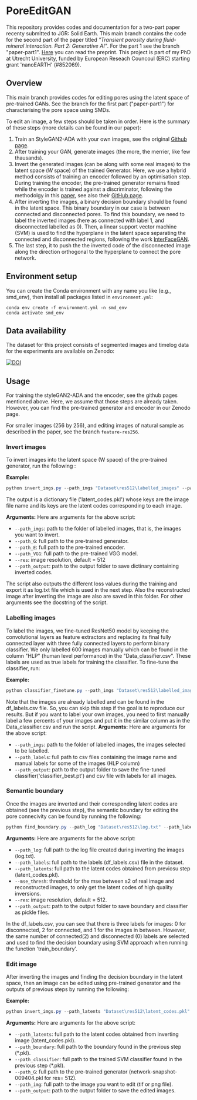 # PoreEditGAN
This repository provides codes and documentation for a two-part paper recenty submitted to JGR: Solid Earth. This main branch contains the code for the second part of the paper titled *"Transient porosity during fluid-mineral interaction. Part 2: Generative AI"*. For the part 1 see the branch "paper-part1". [Here](https://doi.org/10.22541/essoar.175587740.05926718/v1) you can read the preprint. This project is part of my PhD at Utrecht University, funded by European Reseach Councoul (ERC) starting grant 'nanoEARTH' (#852069).

## Overview
This main branch provides codes for editing pores using the latent space of pre-trained GANs. See the branch for the first part ("paper-part1") for characterising the pore space using SMDs. 

To edit an image, a few steps should be taken in order. Here is the summary of these steps (more details can be found in our paper):

1) Train an StyleGAN2-ADA with your own images, see the original [Github page](https://github.com/NVlabs/stylegan2-ada-pytorch?tab=readme-ov-file).
2) After training your GAN, generate images (the more, the merrier, like few thausands).
3) Invert the generated images (can be along with some real images) to the latent space ($W$ space) of the trained Generator.
Here, we use a hybrid method consists of training an encoder followed by an optimisation step. During training the encoder, the pre-trained generator remains fixed while the encoder is trained against a discriminator, following the methodolgy in this [paper](https://arxiv.org/abs/2004.00049), see also their [GitHub page](https://github.com/genforce/idinvert_pytorch). 
4) After inverting the images, a binary decision boundary should be found in the latent space. This binary boundary in our case is between connected and disconnected pores. To find this boundary, we need to label the inverted images (here as connected with label 1, and disconnected labelled as 0). Then, a linear support vector machine (SVM) is used to find the hyperplane in the latent space separating the connected and disconnected regions, following the work [InterFaceGAN](https://genforce.github.io/interfacegan/).
5) The last step, it to push the the inverted code of the disconnected image along the direction orthogonal to the hyperplane to connect the pore network. 

## Environment setup
You can create the Conda environment with any name you like (e.g., smd_env), then install all packages listed in `environment.yml`:

```
conda env create -f environment.yml -n smd_env
conda activate smd_env
```

## Data availability
The dataset for this project consists of segmented images and timelog data for the experiments are available on Zenodo:

[![DOI](https://zenodo.org/badge/DOI/10.5281/zenodo.16941923.svg)](https://doi.org/10.5281/zenodo.16941923)



## Usage
For training the styleGAN2-ADA and the encoder, see the github pages mentioned above. Here, we assume that those steps are already taken. However, you can find the pre-trained generator and encoder in our Zenodo page.

 For smaller images (256 by 256), and editing images of natural sample as described in the paper, see the branch ``feature-res256``.


### Invert images

To invert images into the latent space (W space) of the pre-trained generator, run the following :

**Example:**
```powershell
python invert_imgs.py --path_imgs "Dataset\res512\labelled_images" --path_G "Dataset\res512\TrainedModels_res512\network-snapshot-009404.pkl" --path_E "Dataset\res512\TrainedModels_res512\Encoder_22200.pt" --path_VGG "Dataset\res512\TrainedModels_res512\vgg16.pth" --res 512 --path_output "Dataset\outputs" 
```
The output is a dictionary file ('latent_codes.pkl') whose keys are the image file name and its keys are the latent codes corresponding to each image. 

**Arguments:**
Here are arguments for the above script:
- `--path_imgs`: path to the folder of labelled images, that is, the images you want to invert.
- `--path_G`: full path to the pre-trained generator.
- `--path_E`: full path to the pre-trained encoder.
- `--path_VGG`: full path to the pre-trained VGG model.
- `--res`: image resolution, default = 512
- `--path_output`: path to the output folder to save dictinary containing inverted codes. 

The script also outputs the different loss values during the training and export it as log.txt file which is used in the next step. Also the reconstructed image after inverting the image are also are saved in this folder. For other arguments see the docstring of the script.

### Labelling images
To label the images, we fine-tuned ResNet50 model by keeping the convolutional layers as feature extractors and replacing its final fully connected layer with three fully connected layers to perform binary classifier. We only labelled 600 images manually which can be found in the column "HLP" (human level performance) in the "Data_classifier.csv". These labels are used as true labels for training the classifier. To fine-tune the classifier, run:

**Example:**
```powershell
python classifier_finetune.py --path_imgs "Dataset\res512\labelled_images" --path_labels "Dataset\res512\Data_classifier.csv" --path_outputs "Dataset\outputs" 
```
Note that the images are already labelled and can be found in the df_labels.csv file. So, you can skip this step if the goal is to reproduce our results. But if you want to label your own images, you need to first manually label a few percents of your images and put it in the similar column as in the Data_classifier.csv and run the script.
**Arguments:**
Here are arguments for the above script:
- `--path_imgs`: path to the folder of labelled images, the images selected to be labelled.
- `--path_labels`: full path to csv files containing the image name and manual labels for some of the images (HLP column)
- `--path_output`: path to the output folder to save the fine-tuned classifier('classifier_best.pt') and csv file with labels for all images.

### Semantic boundary
Once the images are inverted and their corresponding latent codes are obtained (see the previous step), the semantic boundary for editing the pore connecivity can be found by running the following:

```powershell
python find_boundary.py --path_log "Dataset\res512\log.txt" --path_labels "Dataset\res512\df_labels.csv" --path_latents "Dataset\res512\latent_codes.pkl" --path_output "Dataset\outputs"
```

**Arguments:**
Here are arguments for the above script:
- `--path_log`: full path to the log file created during inverting the images (log.txt).
- `--path_labels`: full path to the labels (df_labels.csv) file in the dataset.
- `--path_latents`: full path to the latent codes obtained from previosu step (latent_codes.pkl).
- `--mse_thresh`: threshold for the mse between s2 of real image and reconstructed images, to only get the latent codes of high quality inversions. 
- `--res`: image resolution, default = 512.
- `--path_output`: path to the output folder to save boundary and classifier as pickle files.

In the df_labels.csv, you can see that there is three labels for images: 0 for disconnected, 2 for connected, and 1 for the images in between. However, the same number of connected(2) and disconnected (0) labels are selected and used to find the decision boundary using SVM approach when running the function 'train_boundary'.

### Edit image
After inverting the images and finding the decision boundary in the latent space, then an image can be edited using pre-trained generator and the outputs of previous steps by running the following:

**Example:**
```powershell
python invert_imgs.py --path_latents "Dataset\res512\latent_codes.pkl" --path_boundary "Dataset\res512\boundary.pkl" --path_classifier "Dataset\res512\classifier.pkl"--path_G "Dataset\res512\TrainedModels_res512\network-snapshot-009404.pkl" --path_img "Dataset\imgs_512\Exp06_07_0036.tif" --path_output "Dataset\outputs"
```

**Arguments:**
Here are arguments for the above script:
- `--path_latents`: full path to the latent codes obtained from inverting image (latent_codes.pkl).
- `--path_boundary`: full path to the boundary found in the previous step (*.pkl).
- `--path_classifier`: full path to the trained SVM classifier found in the previous step (*.pkl).
- `--path_G`: full path to the pre-trained generator (network-snapshot-009404.pkl for res= 512).
- `--path_img`: full path to the image you want to edit (tif or png file).
- `--path_output`: path to the output folder to save the edited images.